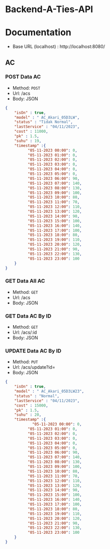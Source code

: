 # Backend-A-Ties-API

# Documentation
- Base URL (localhost) : http://localhost:8080/

## AC
### POST Data AC
- Method: `POST`
- Url: /acs
- Body: JSON
```json
{
    "isOn" : true,
    "model" : " AC_Akari_05D3LW",
    "status" : "Tidak Normal",
    "lastService" : "04/11/2023",
    "cost" : 11000,
    "pk" : 1.5,
    "suhu" : 19,
    "timestamp" :{
          "05-11-2023 00:00": 0,
          "05-11-2023 01:00": 0,
          "05-11-2023 02:00": 0,
          "05-11-2023 03:00": 0,
          "05-11-2023 04:00": 0,
          "05-11-2023 05:00": 0,
          "05-11-2023 06:00": 90,
          "05-11-2023 07:00": 140,
          "05-11-2023 08:00": 130,
          "05-11-2023 09:00": 100,
          "05-11-2023 10:00": 80,
          "05-11-2023 11:00": 70,
          "05-11-2023 12:00": 110,
          "05-11-2023 13:00": 120,
          "05-11-2023 14:00": 90,
          "05-11-2023 15:00": 100,
          "05-11-2023 16:00": 140,
          "05-11-2023 17:00": 100,
          "05-11-2023 18:00": 80,
          "05-11-2023 19:00": 110,
          "05-11-2023 20:00": 120,
          "05-11-2023 21:00": 90,
          "05-11-2023 22:00": 130,
          "05-11-2023 23:00": 100
    }
}
```

### GET Data All AC
- Method: `GET`
- Url: /acs
- Body: JSON


### GET Data AC By ID
- Method: `GET`
- Url: /acs/:id
- Body: JSON


### UPDATE Data AC By ID
- Method: `PUT`
- Url: /acs/update?id=
- Body: JSON
```json
{
    "isOn" : true,
    "model" : " AC_Akari_05D3LW23",
    "status" : "Normal",
    "lastService" : "04/11/2023",
    "cost" : 15000,
    "pk" : 1.5,
    "suhu" : 20,
    "timestamp" :{
            "05-11-2023 00:00": 0,
          "05-11-2023 01:00": 0,
          "05-11-2023 02:00": 0,
          "05-11-2023 03:00": 0,
          "05-11-2023 04:00": 0,
          "05-11-2023 05:00": 0,
          "05-11-2023 06:00": 90,
          "05-11-2023 07:00": 140,
          "05-11-2023 08:00": 130,
          "05-11-2023 09:00": 100,
          "05-11-2023 10:00": 80,
          "05-11-2023 11:00": 70,
          "05-11-2023 12:00": 110,
          "05-11-2023 13:00": 120,
          "05-11-2023 14:00": 90,
          "05-11-2023 15:00": 100,
          "05-11-2023 16:00": 140,
          "05-11-2023 17:00": 100,
          "05-11-2023 18:00": 80,
          "05-11-2023 19:00": 110,
          "05-11-2023 20:00": 120,
          "05-11-2023 21:00": 90,
          "05-11-2023 22:00": 130,
          "05-11-2023 23:00": 100
    }
}
```

